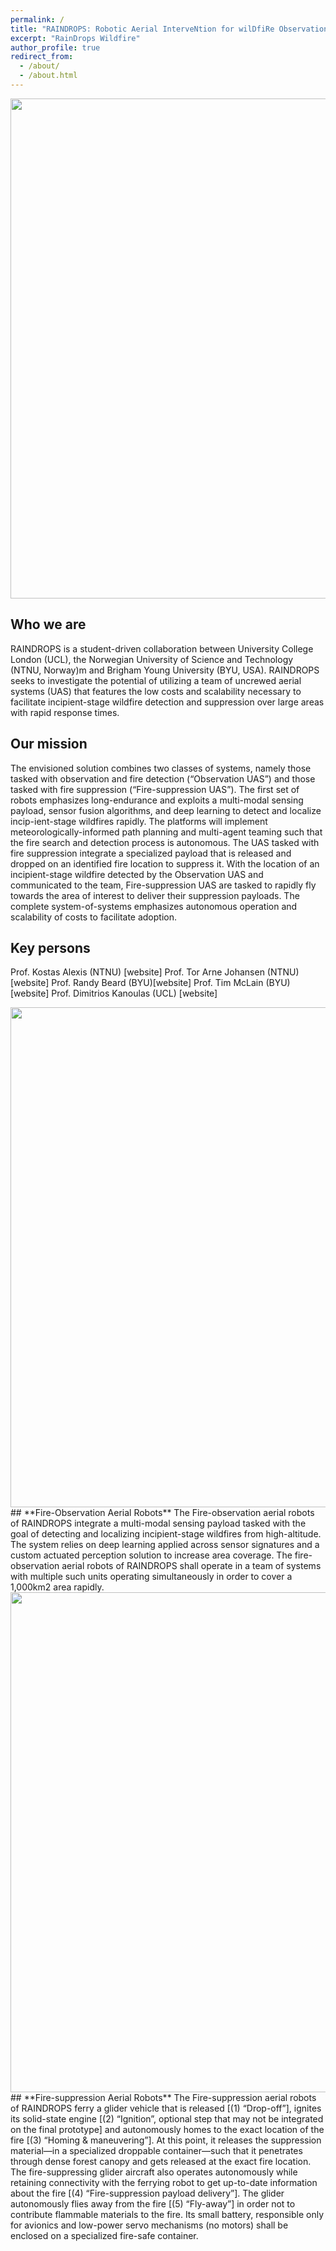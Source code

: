 ```yaml
---
permalink: /
title: "RAINDROPS: Robotic Aerial InterveNtion for wilDfiRe Observation and suPpreSsion"
excerpt: "RainDrops Wildfire"
author_profile: true
redirect_from: 
  - /about/
  - /about.html
---
```


<img src='https://rpl-as-ucl.github.io/raindrops-wildfire/images/logos/raindrops-main.png' width="800">

## **Who we are**
RAINDROPS is a student-driven collaboration between University College London (UCL), the Norwegian University of Science and Technology (NTNU, Norway)m and Brigham Young University (BYU, USA). RAINDROPS seeks to investigate the potential of utilizing a team of uncrewed aerial systems (UAS) that features the low costs and scalability necessary to facilitate incipient-stage wildfire detection and suppression over large areas with rapid response times.


## **Our mission**
The envisioned solution combines two classes of systems, namely those tasked with observation and fire detection (“Observation UAS”) and those tasked with fire suppression (“Fire-suppression UAS”). The first set of robots emphasizes long-endurance and exploits a multi-modal sensing payload, sensor fusion algorithms, and deep learning to detect and localize incip-ient-stage wildfires rapidly. The platforms will implement meteorologically-informed path planning and multi-agent teaming such that the fire search and detection process is autonomous. The UAS tasked with fire suppression integrate a specialized payload that is released and dropped on an identified fire location to suppress it. With the location of an incipient-stage wildfire detected by the Observation UAS and communicated to the team, Fire-suppression UAS are tasked to rapidly fly towards the area of interest to deliver their suppression payloads. The complete system-of-systems emphasizes autonomous operation and scalability of costs to facilitate adoption.

## **Key persons**
Prof. Kostas Alexis (NTNU) [website]
Prof. Tor Arne Johansen (NTNU) [website]
Prof. Randy Beard (BYU)[website]
Prof. Tim McLain (BYU)[website]
Prof. Dimitrios Kanoulas (UCL) [website]


<img src='https://rpl-as-ucl.github.io/raindrops-wildfire/images/logos/raindrops-observation.png' width="800">
## **Fire-Observation Aerial Robots**
The Fire-observation aerial robots of RAINDROPS integrate a multi-modal sensing payload tasked with the goal of detecting and localizing incipient-stage wildfires from high-altitude. The system relies on deep learning applied across sensor signatures and a custom actuated perception solution to increase area coverage. The fire-observation aerial robots of RAINDROPS shall operate in a team of systems with multiple such units operating simultaneously in order to cover a 1,000km2 area rapidly. 

<img src='https://rpl-as-ucl.github.io/raindrops-wildfire/images/logos/raindrops-suppression.png' width="800">
## **Fire-suppression Aerial Robots**
The Fire-suppression aerial robots of RAINDROPS ferry a glider vehicle that is released [(1) “Drop-off”], ignites its solid-state engine [(2) “Ignition”, optional step that may not be integrated on the final prototype] and autonomously homes to the exact location of the fire [(3) “Homing & maneuvering”]. At this point, it releases the suppression material—in a specialized droppable container—such that it penetrates through dense forest canopy and gets released at the exact fire location. The fire-suppressing glider aircraft also operates autonomously while retaining connectivity with the ferrying robot to get up-to-date information about the fire [(4) “Fire-suppression payload delivery”]. The glider autonomously flies away from the fire [(5) “Fly-away”] in order not to contribute flammable materials to the fire. Its small battery, responsible only for avionics and low-power servo mechanisms (no motors) shall be enclosed on a specialized fire-safe container. 
